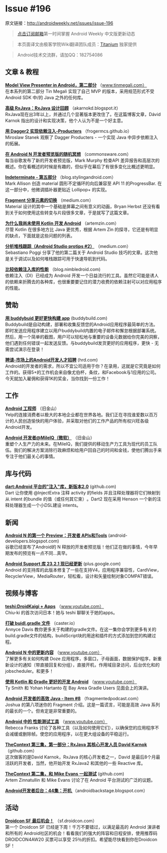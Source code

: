 # Issue #196

>

原文链接：<http://androidweekly.net/issues/issue-196>

> [点击订阅邮箱](http://tinyletter.com/androidweeklycn)第一时间掌握 Android Weekly 中文版更新动态

> 本页面译文由极客学院Wiki翻译团队成员：[Titanjum](https://github.com/JungleTian) 独家提供

> Android技术交流群，请加QQ：182754086


## 文章 & 教程

**[Model View Presenter in Android，第二部分](http://www.tinmegali.com/en/model-view-presenter-mvp-in-android-part-2/)**
（www.tinmegali.com）  
在本系列的第二部分 Tin Megali 实现了自己 MVP 的版本，采用规范形式不受 Android SDK 中/的 Java 之外的任何库。

**[高级 RxJava：RxJava 设计回顾](http://akarnokd.blogspot.it/2016/03/rxjava-design-retrospect.html)**
（akarnokd.blogspot.it）  
RxJava现在出3年以上，并通过几个显著版本更改住了。在这篇博客文章，Dávid Karnok 指出的设计和实现决策，他个人认为不是一个好主意。

**[用 Dagger2 实现依赖注入-Producters](http://frogermcs.github.io/dependency-injection-with-dagger-2-producers/)**
（frogermcs.github.io）  
Miroslaw Stanek 观察了 Dagger Producters - 一个实现 Java 中异步依赖注入的拓展。

**[在 Android N 开发者预览版的随机冥想](https://commonsware.com/blog/2016/03/09/random-musings-n-developer-preview.html)**
（commonsware.com）  
每当谷歌发布了新的开发者预览版，Mark Murphy 检查API 差异报告和高层次的概述。你在看概述的时候是有趣的，但似乎在幕后了有很多变化比概述更明显。

**[Indeterminate - 第五部分](https://blog.stylingandroid.com/indeterminate-part-5/)**
（blog.stylingandroid.com）  
Mark Allison 创造 material 圆形不定循环的向后兼容至 API 11 的ProgressBar. 在这一部分中，他微调插补器更贴近 Lollipop+ 的实现。

**[Fragment 分享元素的切换](https://medium.com/@bherbst/fragment-transitions-with-shared-elements-7c7d71d31cbb#.lau8bf3nq)**
（medium.com）  
Material 设计的其中一个基础是屏幕之间有意义的动画，Bryan Herbst 还没有看到关于如何使用这些转变与片段很多文章，于是就写了这篇文章。

**[为什么我尚未使用 Kotlin 开发 Android](http://artemzin.com/blog/why-i-dont-want-to-use-kotlin-for-android-development-yet/)**
（artemzin.com）  
尽管 Kotlin 在很多地方比 Java 更优秀，根据 Artem Zin 的探寻，它还是有明显的缺点，下面就是这些问题的列表。

**[分析堆栈跟踪（Android Studio protips #2）](https://medium.com/@seebrock3r/analyse-a-stack-trace-android-studio-protips-2-7d452056223a#.ey0eb2bps)**
（medium.com）  
Sebastiano Poggi 分享了他的第二篇关于 Android Studio 技巧的文章。这次他是关于调试以及如何堆栈跟踪可用于快速导航到代码。

**[比较依赖注入库的性能](http://blog.nimbledroid.com/2016/03/07/performance-of-dependency-injection-libraries.html)**
（blog.nimbledroid.com)   
依赖注入（DI）已经成为 Android 开发一个日益流行的工具。虽然它可能是诱人的依赖来折腾去的各种库，也很重要要记住的潜力收费的依赖注射可以对应用程序的性能。

## 赞助
**[用 buddybuid 更好更快构建 app](https://buddybuild.com/?ref=androidweekly0307)**
 (buddybuild.com)    
Buddybuild是自动构建，部署和收集反馈您的Andr​​oid应用程序最简单的方法。即时发送应用程序建立以用户buddybuild内置的电子邮件和懈怠根据部署系统。然后，用一个简单的截图，用户可以轻松地与重要的设备元数据给你完美的洞察，他们遇到任何错误一起发送反馈。与buddybuild发货更好的应用程序，更快 - 无需尝试演示在登录！

**[聘请-市场上的Android开发人才招聘](https://hired.com)**
 (hrd.com)    
Android的开发者的需求，所以不宜公司​​适用于你？在录用，这就是它究竟是如何工作的。获得5+的工作机会来自像尤伯杯，条纹，和Facebook与1应用的公司。今天就加入雇佣和获得1K的奖金，当你找到一份工作！

## 工作

**[Android 工程师](https://jobs.lever.co/yelp/46136fee-03e6-4766-b6ad-a8b87c0bf9cd?lever-source=Android_Weekly_Newsletter)**
（旧金山）  
Yelp的连接消费者以极大的本地企业都在世界各地。我们正在寻找谁爱数以百万计的人民创造愉快的用户体验，并采取对他们的工作产品的所有权兴旺各级Android开发。

**[Android 开发者@MilelQ（微软）](https://careers.microsoft.com/jobdetails.aspx?ss=&pg=0&so=&rw=1&jid=214050&jlang=en&pp=ss)**
（旧金山）  
重塑个人生产力的未来。在MileIQ，我们提供的移动生产力工具为现代的员工队伍。我们的解决方案消除行政麻烦和给用户回自己的时间和金钱，使他们腾出手来专注于他们最关心的事情。

## 库与代码
**[dart:Android 平台的"注入"库，新版本2.0](https://github.com/f2prateek/dart/)**
(github.com)    
Dart 让你使用 @InjectExtra 注释 activity 的fields 并且注释处理器将它们映射到从 intent 的bundle 的值（或任何其它束）​​。Dart2 现在采用 Henson 一个新的注释处理器生成一个小DSL建设 intents。

## 新闻
**[Android N 的第一个 Preview：开发者 APIs和Tools](http://android-developers.blogspot.com/2016/03/first-preview-of-android-n-developer.html)**
(android-developers.blogspot.com)    
谷歌已经宣布了Android的 N 释放的开发者预览版！他们正在做的事情，今年早期发布的预览有一点不同...真早。

**[Android Support 库 23.2.1 现已经更新](https://plus.google.com/+AndroidDevelopers/posts/BZgzpAqkd8G)**
(plus.google.com)    
Android 的支持库的此版本修复了一些在支持V4，应用程序兼容性，CardView，RecyclerView，MediaRouter，轻松看，设计和矢量绘制对象COMPAT错误。

## 视频与博客

**[teshi:DroidKaigi + Apps](https://www.youtube.com/watch?v=ASS1sjypG_o&feature=youtu.be)**
（www.youtube.com）	  
Chiu-ki 的首次访问日本！她与 teshi 聊聊关于她的apps。

**[打破 buidl.gradle 文件](https://caster.io/episodes/breaking-down-the-build-gradle-file/)**
（caster.io）	  
Annyce Davis 教你更多关于构建的gradle文件。在这一集你会学到更多有关的build.gradle文件的结构，buildScript块的用途和插件的方式添加到您的构建过程。

**[Android N 中的更新内容](https://www.youtube.com/watch?v=CsulIu3UaUM&feature=youtu.be)**
（www.youtube.com）	  
了解更多有关如何构建 Doze 应用程序，多窗口，子母画面，数据保护程序，新重新设计的通知（带直接回复和分组），直接开机，作用域目录访问，后台优化和的jobscheduler。和更多！

**[使用 Kotlin 和 Gradle 更好的开发 Android](https://www.youtube.com/watch?v=Hm37rWYdfv4&feature=youtu.be)**
（www.youtube.com）	  
Ty Smith 和 Yohan Hartanto 在 Bay Area Gradle Users 见面会上的演讲。

**[Android 开发者的高效 Java - Item #8](http://fragmentedpodcast.com/episodes/31/)**
（fragmentedpodcast.com）	  
Joshua 的第八项迷你的 Fragment 介绍。这是一篇谎言，可能是高效 Java 系列的最长的一个。但肯定是非常重要的。

**[Android 中的 性能测试工具](https://www.youtube.com/watch?v=gk2D7A8MjDo)**
（www.youtube.com）	
Rebecca Franks 讨论了各种工具（以及如何使用它们），以确保您的应用程序不会减缓或删除帧。使您的应用程序，以在更大组设备的平稳运行。

**[TheContext 第三集，第一部分：RxJava 其核心开发人员 David Karnok](https://github.com/artem-zinnatullin/TheContext-Podcast/releases/tag/Episode_3_Part_1)**
（github.com）	
这次做客的是David Karnok，RxJava 的核心开发者之一，David 是最后8个月最活跃的开发者，当然，他开始开发 RxJava2 和其他的一些 Reactive 库。

**[TheContext 第二集，和 Mike Evans 一起测试](https://github.com/artem-zinnatullin/TheContext-Podcast/releases/tag/Episode_2)**
 (github.com)    
Artem Zinnatullin 和 Mike Evans 讨论了在 Android 平台测试的广泛的议题。

**[Android开发者后台：44集：开机 ](http://androidbackstage.blogspot.com/2016/03/episode-44-power-on.html)**
（androidbackstage.blogspot.com）	  


## 活动

**[Droidcon SF 最后机会！](http://sf.droidcon.com/)**
（sf.droidcon.com）	  
第一个 Droidcon SF 已经是下周！千万不要错过，以满足最高的 Andr​​oid 演讲者和所有的 Andr​​oid社区的机会！看看我们的强大的阵容和日程安排，使用推荐码DROIDCON4AW20 买票可以享受 25％的折扣。希望能尽快看到你在Droidcon SF！


